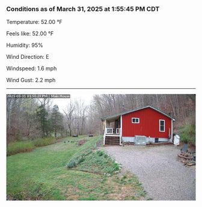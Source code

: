 ### Conditions as of March 31, 2025 at 1:55:45 PM CDT 

Temperature: 52.00 &deg;F

Feels like: 52.00 &deg;F

Humidity: 95%

Wind Direction: E

Windspeed: 1.6 mph

Wind Gust: 2.2 mph

---

<img src="./images/latest.jpeg"/>

